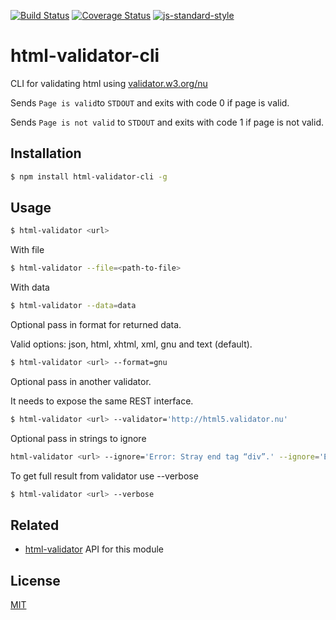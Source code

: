 [![Build Status](https://travis-ci.org/zrrrzzt/html-validator-cli.svg?branch=master)](https://travis-ci.org/zrrrzzt/html-validator-cli)
[![Coverage Status](https://coveralls.io/repos/zrrrzzt/html-validator-cli/badge.svg?branch=master&service=github)](https://coveralls.io/github/zrrrzzt/html-validator-cli?branch=master)
[![js-standard-style](https://img.shields.io/badge/code%20style-standard-brightgreen.svg?style=flat)](https://github.com/feross/standard)
# html-validator-cli
CLI for validating html using [validator.w3.org/nu](http://validator.w3.org/nu/)

Sends ```Page is valid```to ```STDOUT``` and exits with code 0 if page is valid.

Sends ```Page is not valid``` to ```STDOUT``` and exits with code 1 if page is not valid.

## Installation

```sh
$ npm install html-validator-cli -g
```

## Usage

```sh
$ html-validator <url>
```

With file

```sh
$ html-validator --file=<path-to-file>
```

With data

```sh
$ html-validator --data=data
```

Optional pass in format for returned data.

Valid options: json, html, xhtml, xml, gnu and text (default).

```sh
$ html-validator <url> --format=gnu
```

Optional pass in another validator.

It needs to expose the same REST interface.

```sh
$ html-validator <url> --validator='http://html5.validator.nu'
```

Optional pass in strings to ignore

```bash
html-validator <url> --ignore='Error: Stray end tag “div”.' --ignore='Error: Stray end tag “body”.'
```

To get full result from validator use --verbose

```sh
$ html-validator <url> --verbose
```

## Related

- [html-validator](https://github.com/zrrrzzt/html-validator) API for this module

## License
[MIT](LICENSE)